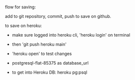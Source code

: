 flow for saving:

add to git repository, commit, push to save on github.

to save on heroku: 
- make sure logged into heroku cli, 'heroku login' on terminal
- then 'git push heroku main'
- 'heroku open' to test changes 

- postgresql-flat-85375 as database_url 

- to get into Heroku DB: heroku pg:psql